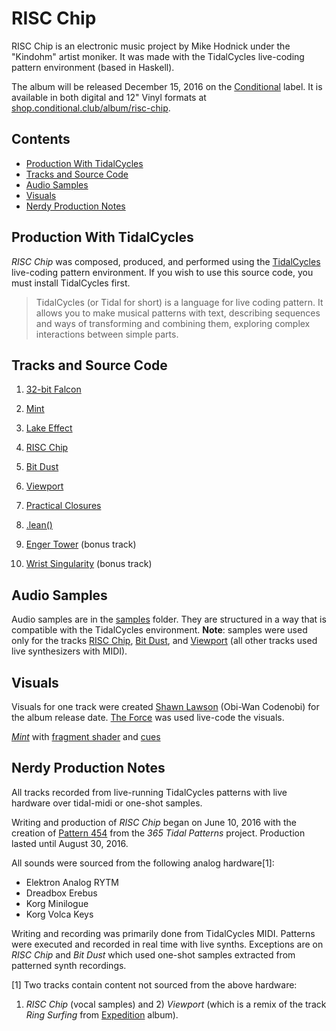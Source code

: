 RISC Chip
=========

RISC Chip is an electronic music project by Mike Hodnick under the "Kindohm" 
artist moniker. It was made with the TidalCycles live-coding pattern environment 
(based in Haskell). 

The album will be released December 15, 2016 on the [Conditional](http://conditional.club) label.
It is available in both digital and 12" Vinyl formats at 
[shop.conditional.club/album/risc-chip](http://shop.conditional.club/album/risc-chip).

## Contents

* [Production With TidalCycles](#tidalcycles)
* [Tracks and Source Code](#tracks)
* [Audio Samples](#samples)
* [Visuals](#visuals)
* [Nerdy Production Notes](#notes)

<a name="tidalcycles"></a>
## Production With TidalCycles

_RISC Chip_ was composed, produced, and performed using the [TidalCycles](http://tidalcycles.org)
live-coding pattern environment. If you wish to use this source code, you must install
TidalCycles first.  

> TidalCycles (or Tidal for short) is a language for live coding pattern. It allows you to make 
> musical patterns with text, describing sequences and ways of transforming and combining them, 
> exploring complex interactions between simple parts.


<a name="tracks"></a>
## Tracks and Source Code

1. [32-bit Falcon](https://github.com/kindohm/risc-chip/blob/master/tracks/01.32-bit-Falcon.tidal)

2. [Mint](https://github.com/kindohm/risc-chip/blob/master/tracks/02.Mint.tidal)

3. [Lake Effect](https://github.com/kindohm/risc-chip/blob/master/tracks/03.Lake-Effect.tidal)

4. [RISC Chip](https://github.com/kindohm/risc-chip/blob/master/tracks/04.RISC-Chip.tidal)

5. [Bit Dust](https://github.com/kindohm/risc-chip/blob/master/tracks/05.Bit-Dust.tidal)

6. [Viewport](https://github.com/kindohm/risc-chip/blob/master/tracks/06.Viewport.tidal)

7. [Practical Closures](https://github.com/kindohm/risc-chip/blob/master/tracks/07.Practical-Closures.tidal)

8. [.lean()](https://github.com/kindohm/risc-chip/blob/master/tracks/08.lean.tidal)

9. [Enger Tower](https://github.com/kindohm/risc-chip/blob/master/tracks/09bonus.Enger-Tower.tidal) (bonus track)

10. [Wrist Singularity](https://github.com/kindohm/risc-chip/blob/master/tracks/10bonus.Wrist-Singularity.tidal) (bonus track)


<a name="samples"></a>
## Audio Samples

Audio samples are in the [samples](tree/master/samples) folder. They are structured in a way
that is compatible with the TidalCycles environment. **Note**: samples were used only for the
tracks [RISC Chip](https://github.com/kindohm/risc-chip/blob/master/tracks/04.RISC-Chip.tidal), 
[Bit Dust](https://github.com/kindohm/risc-chip/blob/master/tracks/05.Bit-Dust.tidal), and
[Viewport](https://github.com/kindohm/risc-chip/blob/master/tracks/06.Viewport.tidal)
(all other tracks used live synthesizers with MIDI).


<a name="visuals"></a>
## Visuals

Visuals for one track were created [Shawn Lawson](https://github.com/shawnlawson) (Obi-Wan Codenobi) for the album release date. [The Force](https://github.com/shawnlawson/The_Force) was used live-code the visuals.

[_Mint_](https://vimeo.com/192920872) with [fragment shader](shaders/mint.frag) and [cues](shaders/mint_cues.md)


<a name="notes"></a>
## Nerdy Production Notes

All tracks recorded from live-running TidalCycles patterns with live hardware over tidal-midi or one-shot samples.

Writing and production of _RISC Chip_ began on June 10, 2016 with the
creation of [Pattern 454](https://github.com/kindohm/365tidalpatterns/blob/master/patterns-401-500/pattern454.tidal) 
from the _365 Tidal Patterns_ project. Production lasted until August 30, 2016.

All sounds were sourced from the following analog hardware[1]: 

* Elektron Analog RYTM
* Dreadbox Erebus
* Korg Minilogue
* Korg Volca Keys

Writing and recording was primarily done from TidalCycles MIDI. Patterns
were executed and recorded in real time with live synths. Exceptions 
are on _RISC Chip_ and _Bit Dust_ which used one-shot samples extracted from 
patterned synth recordings.

[1] Two tracks contain content not sourced from the above hardware: 
1) _RISC Chip_ (vocal samples) and 2) _Viewport_ (which is a remix of the track 
_Ring Surfing_ from 
[Expedition](https://kindohm.bandcamp.com/album/expedition) album).
